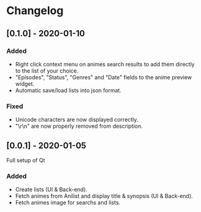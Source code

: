 # Changelog

## [0.1.0] - 2020-01-10

### Added
- Right click context menu on animes search results to add them directly to the list of your choice.
- "Episodes", "Status", "Genres" and "Date" fields to the anime preview widget.
- Automatic save/load lists into json format.

### Fixed
- Unicode characters are now displayed correctly.
- "\r\n" are now properly removed from description.

## [0.0.1] - 2020-01-05

Full setup of Qt

### Added
- Create lists (UI & Back-end).
- Fetch animes from Anilist and display title & synopsis (UI & Back-end).
- Fetch animes image for searchs and lists.